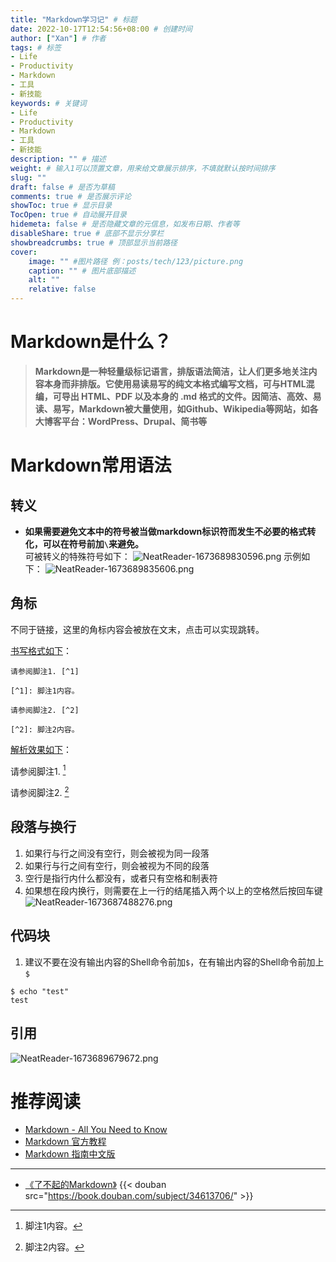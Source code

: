 ```yaml
---
title: "Markdown学习记" # 标题
date: 2022-10-17T12:54:56+08:00 # 创建时间
author: ["Xan"] # 作者
tags: # 标签
- Life
- Productivity
- Markdown
- 工具
- 新技能
keywords: # 关键词
- Life
- Productivity
- Markdown
- 工具
- 新技能
description: "" # 描述
weight: # 输入1可以顶置文章，用来给文章展示排序，不填就默认按时间排序
slug: ""
draft: false # 是否为草稿
comments: true # 是否展示评论
showToc: true # 显示目录
TocOpen: true # 自动展开目录
hidemeta: false # 是否隐藏文章的元信息，如发布日期、作者等
disableShare: true # 底部不显示分享栏
showbreadcrumbs: true # 顶部显示当前路径
cover:
    image: "" #图片路径 例：posts/tech/123/picture.png
    caption: "" # 图片底部描述
    alt: ""
    relative: false
---
```


# Markdown是什么？
> **Markdown是一种轻量级标记语言，排版语法简洁，让人们更多地关注内容本身而非排版。它使用易读易写的纯文本格式编写文档，可与HTML混编，可导出 HTML、PDF 以及本身的 .md 格式的文件。因简洁、高效、易读、易写，Markdown被大量使用，如Github、Wikipedia等网站，如各大博客平台：WordPress、Drupal、简书等**
# Markdown常用语法
## 转义
- **如果需要避免文本中的符号被当做markdown标识符而发生不必要的格式转化，可以在符号前加`\`来避免。**  
可被转义的特殊符号如下：
![NeatReader-1673689830596.png](https://bu.dusays.com/2023/01/14/63c27b0eb8fa7.png)
示例如下： 
![NeatReader-1673689835606.png](https://bu.dusays.com/2023/01/14/63c27b112bf62.png)
## 角标
不同于链接，这里的角标内容会被放在文末，点击可以实现跳转。

<u>书写格式如下</u>：

```
请参阅脚注1. [^1]

[^1]: 脚注1内容。

请参阅脚注2. [^2]

[^2]: 脚注2内容。
```

<u>解析效果如下</u>：

请参阅脚注1. [^1]

[^1]: 脚注1内容。

请参阅脚注2. [^2]

[^2]: 脚注2内容。

## 段落与换行
1. 如果行与行之间没有空行，则会被视为同一段落
2. 如果行与行之间有空行，则会被视为不同的段落
3. 空行是指行内什么都没有，或者只有空格和制表符
4. 如果想在段内换行，则需要在上一行的结尾插入两个以上的空格然后按回车键
![NeatReader-1673687488276.png](https://bu.dusays.com/2023/01/14/63c271cd41342.png)
## 代码块
1. 建议不要在没有输出内容的Shell命令前加`$`，在有输出内容的Shell命令前加上`$`
```shell
$ echo "test"
test
```
## 引用
![NeatReader-1673689679672.png](https://bu.dusays.com/2023/01/14/63c27a5f1c3b1.png)

# 推荐阅读
- [Markdown - All You Need to Know](http://haoeric.github.io/markdown-grammar/#fnref:1)
- [Markdown 官方教程](https://markdown.com.cn/)
- [Markdown 指南中文版](https://www.markdown.xyz/)
***
- [《了不起的Markdown》](https://book.douban.com/subject/34613706/)
{{< douban src="https://book.douban.com/subject/34613706/" >}}

